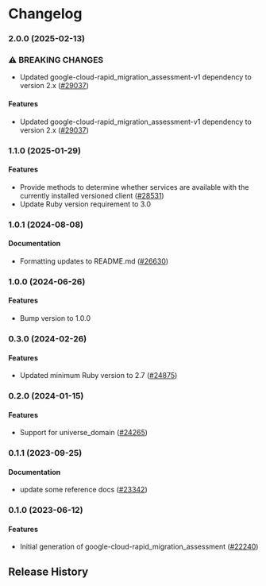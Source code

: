 # Changelog

### 2.0.0 (2025-02-13)

### ⚠ BREAKING CHANGES

* Updated google-cloud-rapid_migration_assessment-v1 dependency to version 2.x ([#29037](https://github.com/googleapis/google-cloud-ruby/issues/29037))

#### Features

* Updated google-cloud-rapid_migration_assessment-v1 dependency to version 2.x ([#29037](https://github.com/googleapis/google-cloud-ruby/issues/29037)) 

### 1.1.0 (2025-01-29)

#### Features

* Provide methods to determine whether services are available with the currently installed versioned client ([#28531](https://github.com/googleapis/google-cloud-ruby/issues/28531)) 
* Update Ruby version requirement to 3.0 

### 1.0.1 (2024-08-08)

#### Documentation

* Formatting updates to README.md ([#26630](https://github.com/googleapis/google-cloud-ruby/issues/26630)) 

### 1.0.0 (2024-06-26)

#### Features

* Bump version to 1.0.0 

### 0.3.0 (2024-02-26)

#### Features

* Updated minimum Ruby version to 2.7 ([#24875](https://github.com/googleapis/google-cloud-ruby/issues/24875)) 

### 0.2.0 (2024-01-15)

#### Features

* Support for universe_domain ([#24265](https://github.com/googleapis/google-cloud-ruby/issues/24265)) 

### 0.1.1 (2023-09-25)

#### Documentation

* update some reference docs ([#23342](https://github.com/googleapis/google-cloud-ruby/issues/23342)) 

### 0.1.0 (2023-06-12)

#### Features

* Initial generation of google-cloud-rapid_migration_assessment ([#22240](https://github.com/googleapis/google-cloud-ruby/issues/22240)) 

## Release History
